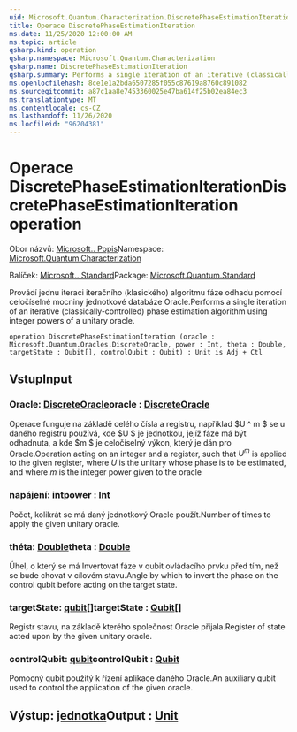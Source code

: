```yaml
---
uid: Microsoft.Quantum.Characterization.DiscretePhaseEstimationIteration
title: Operace DiscretePhaseEstimationIteration
ms.date: 11/25/2020 12:00:00 AM
ms.topic: article
qsharp.kind: operation
qsharp.namespace: Microsoft.Quantum.Characterization
qsharp.name: DiscretePhaseEstimationIteration
qsharp.summary: Performs a single iteration of an iterative (classically-controlled) phase estimation algorithm using integer powers of a unitary oracle.
ms.openlocfilehash: 8ce1e1a2bda6507285f055c87619a8760c891082
ms.sourcegitcommit: a87c1aa8e7453360025e47ba614f25b02ea84ec3
ms.translationtype: MT
ms.contentlocale: cs-CZ
ms.lasthandoff: 11/26/2020
ms.locfileid: "96204381"
---
```

# <a name="discretephaseestimationiteration-operation"></a><span data-ttu-id="39176-102">Operace DiscretePhaseEstimationIteration</span><span class="sxs-lookup"><span data-stu-id="39176-102">DiscretePhaseEstimationIteration operation</span></span>

<span data-ttu-id="39176-103">Obor názvů: [Microsoft.. Popis](xref:Microsoft.Quantum.Characterization)</span><span class="sxs-lookup"><span data-stu-id="39176-103">Namespace: [Microsoft.Quantum.Characterization](xref:Microsoft.Quantum.Characterization)</span></span>

<span data-ttu-id="39176-104">Balíček: [Microsoft.. Standard](https://nuget.org/packages/Microsoft.Quantum.Standard)</span><span class="sxs-lookup"><span data-stu-id="39176-104">Package: [Microsoft.Quantum.Standard](https://nuget.org/packages/Microsoft.Quantum.Standard)</span></span>


<span data-ttu-id="39176-105">Provádí jednu iteraci iteračního (klasického) algoritmu fáze odhadu pomocí celočíselné mocniny jednotkové databáze Oracle.</span><span class="sxs-lookup"><span data-stu-id="39176-105">Performs a single iteration of an iterative (classically-controlled) phase estimation algorithm using integer powers of a unitary oracle.</span></span>

```qsharp
operation DiscretePhaseEstimationIteration (oracle : Microsoft.Quantum.Oracles.DiscreteOracle, power : Int, theta : Double, targetState : Qubit[], controlQubit : Qubit) : Unit is Adj + Ctl
```


## <a name="input"></a><span data-ttu-id="39176-106">Vstup</span><span class="sxs-lookup"><span data-stu-id="39176-106">Input</span></span>

### <a name="oracle--discreteoracle"></a><span data-ttu-id="39176-107">Oracle: [DiscreteOracle](xref:Microsoft.Quantum.Oracles.DiscreteOracle)</span><span class="sxs-lookup"><span data-stu-id="39176-107">oracle : [DiscreteOracle](xref:Microsoft.Quantum.Oracles.DiscreteOracle)</span></span>

<span data-ttu-id="39176-108">Operace funguje na základě celého čísla a registru, například $U ^ m $ se u daného registru používá, kde $U $ je jednotkou, jejíž fáze má být odhadnuta, a kde $m $ je celočíselný výkon, který je dán pro Oracle.</span><span class="sxs-lookup"><span data-stu-id="39176-108">Operation acting on an integer and a register, such that $U^m$ is applied to the given register, where $U$ is the unitary whose phase is to be estimated, and where $m$ is the integer power given to the oracle</span></span>


### <a name="power--int"></a><span data-ttu-id="39176-109">napájení: [int](xref:microsoft.quantum.lang-ref.int)</span><span class="sxs-lookup"><span data-stu-id="39176-109">power : [Int](xref:microsoft.quantum.lang-ref.int)</span></span>

<span data-ttu-id="39176-110">Počet, kolikrát se má daný jednotkový Oracle použít.</span><span class="sxs-lookup"><span data-stu-id="39176-110">Number of times to apply the given unitary oracle.</span></span>


### <a name="theta--double"></a><span data-ttu-id="39176-111">théta: [Double](xref:microsoft.quantum.lang-ref.double)</span><span class="sxs-lookup"><span data-stu-id="39176-111">theta : [Double](xref:microsoft.quantum.lang-ref.double)</span></span>

<span data-ttu-id="39176-112">Úhel, o který se má Invertovat fáze v qubit ovládacího prvku před tím, než se bude chovat v cílovém stavu.</span><span class="sxs-lookup"><span data-stu-id="39176-112">Angle by which to invert the phase on the control qubit before acting on the target state.</span></span>


### <a name="targetstate--qubit"></a><span data-ttu-id="39176-113">targetState: [qubit](xref:microsoft.quantum.lang-ref.qubit)[]</span><span class="sxs-lookup"><span data-stu-id="39176-113">targetState : [Qubit](xref:microsoft.quantum.lang-ref.qubit)[]</span></span>

<span data-ttu-id="39176-114">Registr stavu, na základě kterého společnost Oracle přijala.</span><span class="sxs-lookup"><span data-stu-id="39176-114">Register of state acted upon by the given unitary oracle.</span></span>


### <a name="controlqubit--qubit"></a><span data-ttu-id="39176-115">controlQubit: [qubit](xref:microsoft.quantum.lang-ref.qubit)</span><span class="sxs-lookup"><span data-stu-id="39176-115">controlQubit : [Qubit](xref:microsoft.quantum.lang-ref.qubit)</span></span>

<span data-ttu-id="39176-116">Pomocný qubit použitý k řízení aplikace daného Oracle.</span><span class="sxs-lookup"><span data-stu-id="39176-116">An auxiliary qubit used to control the application of the given oracle.</span></span>



## <a name="output--unit"></a><span data-ttu-id="39176-117">Výstup: [jednotka](xref:microsoft.quantum.lang-ref.unit)</span><span class="sxs-lookup"><span data-stu-id="39176-117">Output : [Unit](xref:microsoft.quantum.lang-ref.unit)</span></span>

